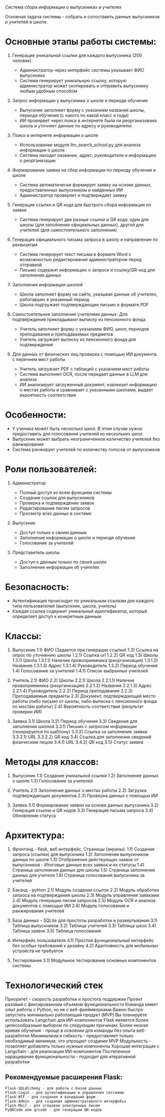 Система сбора информации о выпускниках и учителях

Основная задача системы - собрать и сопоставить данные выпускников и учителей в школе.

# Основные этапы работы системы:
1) Генерация уникальной ссылки для каждого выпускника (200 человек)
   - Администратор через интерфейс системы указывает ФИО выпускника
   - Система генерирует уникальную ссылку, которую администратор может скопировать и отправить выпускнику любым удобным способом

2) Запрос информации у выпускника о школе и периоде обучения
   - Выпускник заполняет форму с указанием названия школы, периода обучения (с какого по какой класс и годы)
   - ИИ проверяет через поиск в интернете была ли реорганизована школа и уточняет данные по адресу и руководителю

3) Поиск в интернете информации о школе
   - Использование модуля llm_search_school.py для анализа информации о школе
   - Система находит название, адрес, руководителя и информацию о реорганизации

4) Формирование заявки на сбор информации по периоду обучения и школе
   - Система автоматически формирует заявку на основе данных, предоставленных выпускником и найденных ИИ
   - Администратор проверяет и подтверждает заявку

5) Генерация ссылки и QR кода для быстрого сбора информации по заявке
   - Система генерирует две разные ссылки и QR кода: один для школы (для заполнения официальных данных), другой для учителей (для самостоятельного заполнения)

6) Генерация официального письма запроса в школу и направление по реквизитам
   - Система генерирует текст письма в формате Word с возможностью редактирования администратором перед отправкой
   - Письмо содержит информацию о запросе и ссылку/QR-код для заполнения данных

7) Заполнение информации школой
   - Школа заполняет форму на сайте, указывая данные об учителях, работавших в указанный период
   - Школа подгружает подтверждающее письмо в формате PDF

8) Самостоятельное заполнение учителями данных. Для подтверждения прикладывают выписку из пенсионного фонда
   - Учитель заполняет форму с указанием ФИО, школ, периодов преподавания и преподаваемых предметов
   - Учитель загружает выписку из пенсионного фонда для подтверждения

9) Для данных от физических лиц проверка с помощью ИИ документа с перечнем мест работы
   - Учитель загружает PDF с таблицей с указанием мест работы
   - Система выполняет OCR, после передает данные в LLM для анализа
   - ИИ анализирует загруженный документ, извлекает информацию о местах работы и сравнивает с указанными школами, выдает вероятность соответствия

# Особенности:
- У ученика может быть несколько школ. В этом случае нужно предоставить для голосования учителей из нескольких школ
- Выпускник может выбрать неограниченное количество учителей без ранжирования
- Система ранжирует учителей по количеству голосов от выпускников

# Роли пользователей:
1) Администратор
   - Полный доступ ко всем функциям системы
   - Создание ссылок для выпускников
   - Проверка и подтверждение заявок
   - Редактирование писем запросов
   - Просмотр всех данных в системе

2) Выпускник
   - Доступ только к своим данным
   - Заполнение информации о школе и периоде обучения
   - Голосование за учителей

3) Представитель школы
   - Доступ к данным только по своей школе
   - Заполнение информации об учителях

# Безопасность:
- Аутентификация происходит по уникальным ссылкам для каждого типа пользователей (выпускник, школа, учитель)
- Каждая ссылка содержит уникальный идентификатор, который определяет доступ к конкретным данным

# Классы:
1) Выпускник
    1.1) ФИО (Задается при генерации ссылки)
    1.2) Ссылка на опрос по уточнению школы
        1.2.1) Ссылка url
        1.2.2) QR код
    1.3) Школы
        1.3.1) Школа
            1.3.1.1) Наличие провоприемника (реорганизация)
            1.3.1.2) Название
            1.3.1.3) Адрес
            1.3.1.4) Руководитель
        1.3.2) Период обучения
    1.4) Голосование за учителей
        1.4.1) Список выбранных учителей

2) Учитель
    2.1) ФИО
    2.2) Школы
        2.2.1) Школа
            2.2.1.1) Наличие провоприемника (реорганизация)
            2.2.1.2) Название
            2.2.1.3) Адрес
            2.2.1.4) Руководитель
        2.2.2) Период преподавания
        2.2.3) Преподаваемые предметы
    2.3) Документ, подтверждающий место работы (либо письмо от школы, либо выписка с пенсионного фонда по местам работы)
    2.4) Вероятность соответствия (результат проверки ИИ)

3) Заявка
    3.1) Школа
    3.2) Период обучения
    3.3) Сведения для заполнения школой
        3.3.1) Письмо с запросом информации (генерируется по шаблону)
        3.3.2) Ссылка за заполнение заявки
            3.3.2.1) URL
            3.3.2.2) QR код
    3.4) Ссылка для заполнения сведений физическим лицом
        3.4.1) URL
        3.4.2) QR код
    3.5) Статус заявки

# Методы для классов:
1) Выпускник
    1.1) Создание уникальной ссылки
    1.2) Заполнение данных о школе
    1.3) Голосование за учителей

2) Учитель
    2.1) Заполнение данных о местах работы
    2.2) Загрузка подтверждающих документов
    2.3) Проверка данных с помощью ИИ

3) Заявка
    3.1) Формирование заявки на основе данных выпускника
    3.2) Генерация ссылок и QR кодов
    3.3) Генерация письма запроса
    3.4) Обновление статуса

# Архитектура:
1) Фронтэнд - flask, веб интерфейс. Страницы (экраны):
    1.1) Создания запроса (ссылки) для выпускника
    1.2) Заполнения выпускником данных по школе
    1.3) Отображения действующих заявок от выпускников
        - Итоговые данные всех заявок и их статусы
    1.4) Страница заполнения данных для школы
    1.5) Страница заполнения данных для учителя
    1.6) Страница голосования выпускника за учителей

2) Бэкэнд - python
    2.1) Модуль создания ссылок
    2.2) Модуль обработки запроса на подтверждения школы
    2.3) Модуль управления заявками
    2.4) Модуль генерации писем запросов
    2.5) Модуль OCR и анализа документов с помощью ИИ
    2.6) Модуль голосования и ранжирования учителей

3) База данных - SQLite для простоты разработки и развертывания
    3.1) Таблица выпускников
    3.2) Таблица учителей
    3.3) Таблица школ
    3.4) Таблица заявок
    3.5) Таблица голосования

4) Интерфейс пользователя
    4.1) Простой функциональный интерфейс без особых требований к дизайну
    4.2) Адаптивность для мобильных устройств не требуется

5) Тестирование
    5.1) Модульное тестирование основных компонентов системы


# Технологический стек
Приоритет - скорость разработки и простота поддержки
Проект разовый с фиксированным объемом функциональности
Команда имеет опыт работы с Python, но не с веб-фреймворками
Важно быстро запустить минимально работающий продукт (MVP)
Вы планируете использовать Langchain для ИИ-компонентов
Flask является более целесообразным выбором по следующим причинам:
    Более низкая кривая обучения - проще в освоении для команды без опыта веб-разработки
    Минимализм и гибкость - предоставляет только необходимый минимум, что упрощает создание MVP
    Модульность - позволяет добавлять только нужные компоненты
    Хорошая интеграция с Langchain - для реализации ИИ-компонентов
    Постепенное наращивание функциональности - подходит для итеративной разработки
## Рекомендуемые расширения Flask:
    Flask-SQLAlchemy - для работы с базой данных
    Flask-Login - для аутентификации и управления сессиями
    Flask-WTF - для создания и валидации форм
    Flask-Admin - для создания административного интерфейса
    Flask-Mail - для отправки электронных писем
    PyQRCode или qrcode - для генерации QR-кодов